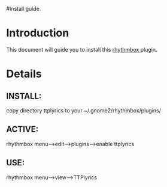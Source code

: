 #Install guide.

# Introduction #

This document will guide you to install this [rhythmbox ](http://www.gnome.org/projects/rhythmbox/) plugin.


# Details #
## INSTALL: ##
copy directory ttplyrics to your ~/.gnome2/rhythmbox/plugins/

## ACTIVE: ##
rhythmbox menu-->edit-->plugins-->enable ttplyrics

## USE: ##
rhythmbox menu-->view-->TTPlyrics

